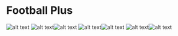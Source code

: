 # Football Plus
![alt text](Screenshots/0.png)
![alt text](Screenshots/1.png)![alt text](Screenshots/2.png)
![alt text](Screenshots/3.png)![alt text](Screenshots/4.png)
![alt text](Screenshots/5.png)![alt text](Screenshots/6.png)
